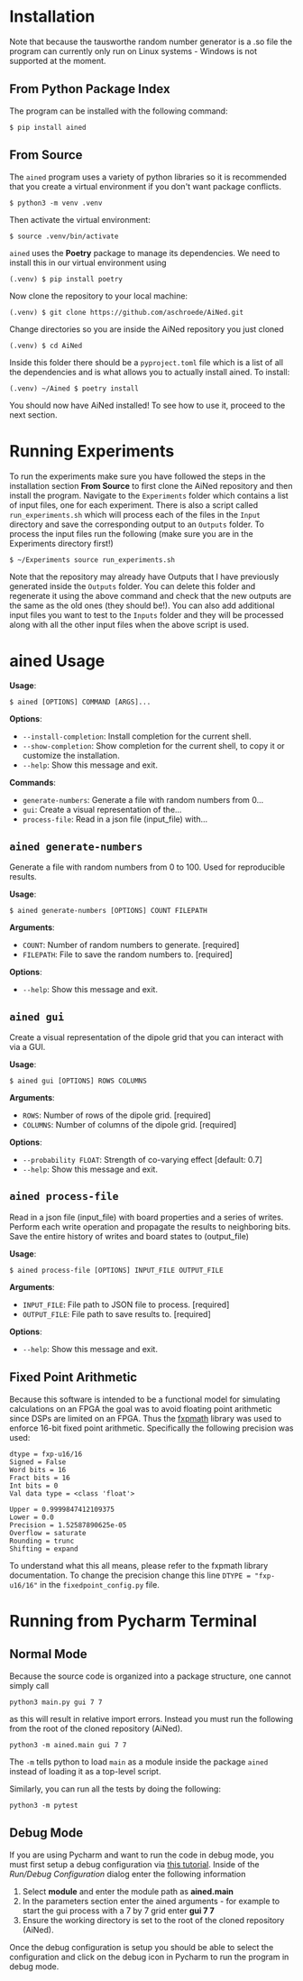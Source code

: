 # Installation
Note that because the tausworthe random number generator is a .so file the
program can currently only run on Linux systems - Windows is not supported
at the moment. 

## From Python Package Index
The program can be installed with the following command:

```console
$ pip install ained
```

## From Source

The `ained` program uses a variety of python libraries so it is recommended that
you create a virtual environment if you don't want package conflicts.

```commandline
$ python3 -m venv .venv
```
Then activate the virtual environment:
```commandline
$ source .venv/bin/activate
```
`ained` uses the **Poetry** package to manage its dependencies. 
We need to install this in our virtual environment using
```commandline
(.venv) $ pip install poetry
```

Now clone the repository to your local machine:
```commandline
(.venv) $ git clone https://github.com/aschroede/AiNed.git
```
Change directories so you are inside the AiNed repository you just cloned
```commandline
(.venv) $ cd AiNed
```
Inside this folder there should be a `pyproject.toml` file which is a list of all
the dependencies and is what allows you to actually install ained. To install:
```commandline
(.venv) ~/Ained $ poetry install
```
You should now have AiNed installed! To see how to use it, proceed to the next section. 

# Running Experiments
To run the experiments make sure you have followed the steps in the installation section **From Source** to
first clone the AiNed repository and then install the program.
Navigate to the `Experiments` folder which contains a list of input files, one for each
experiment. There is also a script called `run_experiments.sh` which will process each
of the files in the `Input` directory and save the corresponding output to an `Outputs`
folder. To process the input files run the following (make sure you are in the Experiments
directory first!)
```commandline
$ ~/Experiments source run_experiments.sh
```
Note that the repository may already have Outputs that I have previously generated
inside the `Outputs` folder. You can delete this folder and regenerate it using the
above command and check that the new outputs are the same as the old ones (they should be!).
You can also add additional input files you want to test to the `Inputs` folder and
they will be processed along with all the other input files when the above script is used.




# ained Usage

**Usage**:

```console
$ ained [OPTIONS] COMMAND [ARGS]...
```

**Options**:

* `--install-completion`: Install completion for the current shell.
* `--show-completion`: Show completion for the current shell, to copy it or customize the installation.
* `--help`: Show this message and exit.

**Commands**:

* `generate-numbers`: Generate a file with random numbers from 0...
* `gui`: Create a visual representation of the...
* `process-file`: Read in a json file (input_file) with...

## `ained generate-numbers`

Generate a file with random numbers from 0 to 100. Used for reproducible results.

**Usage**:

```console
$ ained generate-numbers [OPTIONS] COUNT FILEPATH
```

**Arguments**:

* `COUNT`: Number of random numbers to generate.  [required]
* `FILEPATH`: File to save the random numbers to.  [required]

**Options**:

* `--help`: Show this message and exit.

## `ained gui`

Create a visual representation of the dipole grid that you can interact with via a GUI.

**Usage**:

```console
$ ained gui [OPTIONS] ROWS COLUMNS
```

**Arguments**:

* `ROWS`: Number of rows of the dipole grid.  [required]
* `COLUMNS`: Number of columns of the dipole grid.  [required]

**Options**:

* `--probability FLOAT`: Strength of co-varying effect  [default: 0.7]
* `--help`: Show this message and exit.

## `ained process-file`

Read in a json file (input_file) with board properties and a series of writes. Perform each write operation
and propagate the results to neighboring bits. Save the entire history of writes and board states to (output_file)

**Usage**:

```console
$ ained process-file [OPTIONS] INPUT_FILE OUTPUT_FILE
```

**Arguments**:

* `INPUT_FILE`: File path to JSON file to process.  [required]
* `OUTPUT_FILE`: File path to save results to.  [required]

**Options**:

* `--help`: Show this message and exit.


## Fixed Point Arithmetic ##

Because this software is intended to be a functional model for simulating calculations
on an FPGA the goal was to avoid floating point arithmetic since DSPs are limited on
an FPGA. Thus the [fxpmath](https://github.com/francof2a/fxpmath)  library was used to
enforce 16-bit fixed point arithmetic. Specifically the following precision was used:

```
dtype = fxp-u16/16
Signed = False
Word bits = 16
Fract bits = 16
Int bits = 0
Val data type = <class 'float'>

Upper = 0.9999847412109375
Lower = 0.0
Precision = 1.52587890625e-05
Overflow = saturate
Rounding = trunc
Shifting = expand
```

To understand what this all means, please refer to the fxpmath library documentation.
To change the precision change this line
`DTYPE = "fxp-u16/16"` in the `fixedpoint_config.py` file.

# Running from Pycharm Terminal
## Normal Mode
Because the source code is organized into a package structure, one cannot
simply call 

```console
python3 main.py gui 7 7
```
as this will result in relative import errors. Instead you must run the following
from the root of the cloned repository (AiNed).

```console
python3 -m ained.main gui 7 7
```

The `-m` tells python to load `main` as a module inside the package `ained`
instead of loading it as a top-level script.

Similarly, you can run all the tests by doing the following:
```console
python3 -m pytest
```

## Debug Mode
If you are using Pycharm and want to run the code in debug mode, you must first
setup a debug configuration via [this tutorial](https://www.jetbrains.com/help/pycharm/run-debug-configuration.html#createExplicitly).
Inside of the *Run/Debug Configuration* dialog enter the following information

1. Select **module** and enter the module path as **ained.main**
2. In the parameters section enter the ained arguments -  for example to start the gui process with a 7 by 7 grid enter **gui 7 7**
3. Ensure the working directory is set to the root of the cloned repository (AiNed). 

Once the debug configuration is setup you should be able to select the configuration and click on the
debug icon in Pycharm to run the program in debug mode. 
